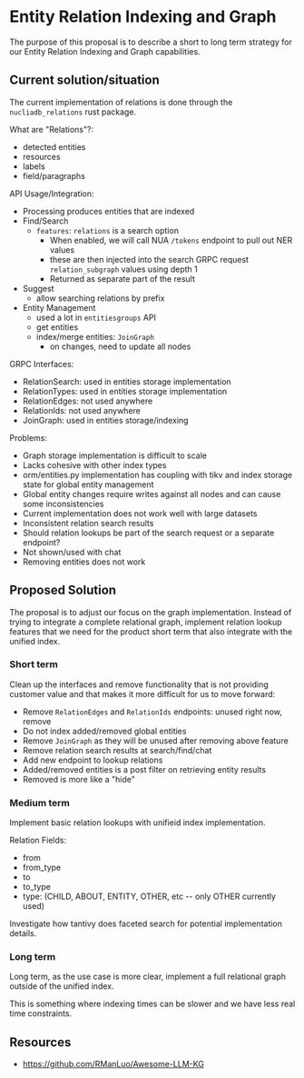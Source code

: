 # Entity Relation Indexing and Graph

The purpose of this proposal is to describe a short to long term strategy for our Entity Relation Indexing
and Graph capabilities.


## Current solution/situation

The current implementation of relations is done through the `nucliadb_relations` rust package.


What are "Relations"?:
- detected entities
- resources
- labels
- field/paragraphs


API Usage/Integration:
- Processing produces entities that are indexed
- Find/Search
    - `features`: `relations` is a search option
        - When enabled, we will call NUA `/tokens` endpoint to pull out NER values
        - these are then injected into the search GRPC request `relation_subgraph` values using depth 1
        - Returned as separate part of the result
- Suggest
    - allow searching relations by prefix
- Entity Management
    - used a lot in `entitiesgroups` API
    - get entities
    - index/merge entities: `JoinGraph`
        - on changes, need to update all nodes

GRPC Interfaces:
- RelationSearch: used in entities storage implementation
- RelationTypes: used in entities storage implementation
- RelationEdges: not used anywhere
- RelationIds: not used anywhere
- JoinGraph: used in entities storage/indexing


Problems:
- Graph storage implementation is difficult to scale
- Lacks cohesive with other index types
- orm/entities.py implementation has coupling with tikv and index storage state for global entity management
- Global entity changes require writes against all nodes and can cause some inconsistencies
- Current implementation does not work well with large datasets
- Inconsistent relation search results
- Should relation lookups be part of the search request or a separate endpoint?
- Not shown/used with chat
- Removing entities does not work

## Proposed Solution

The proposal is to adjust our focus on the graph implementation. Instead of trying to
integrate a complete relational graph, implement relation lookup features that we need
for the product short term that also integrate with the unified index.


### Short term

Clean up the interfaces and remove functionality that is not providing customer value and
that makes it more difficult for us to move forward:

- Remove `RelationEdges` and `RelationIds` endpoints: unused right now, remove
- Do not index added/removed global entities
- Remove `JoinGraph` as they will be unused after removing above feature
- Remove relation search results at search/find/chat
- Add new endpoint to lookup relations
- Added/removed entities is a post filter on retrieving entity results
- Removed is more like a "hide"


### Medium term

Implement basic relation lookups with unifieid index implementation.

Relation Fields:
- from
- from_type
- to
- to_type
- type: (CHILD, ABOUT, ENTITY, OTHER, etc -- only OTHER currently used)

Investigate how tantivy does faceted search for potential implementation details.


### Long term

Long term, as the use case is more clear, implement a full relational graph outside of the unified index.

This is something where indexing times can be slower and we have less real time constraints.


## Resources

- https://github.com/RManLuo/Awesome-LLM-KG